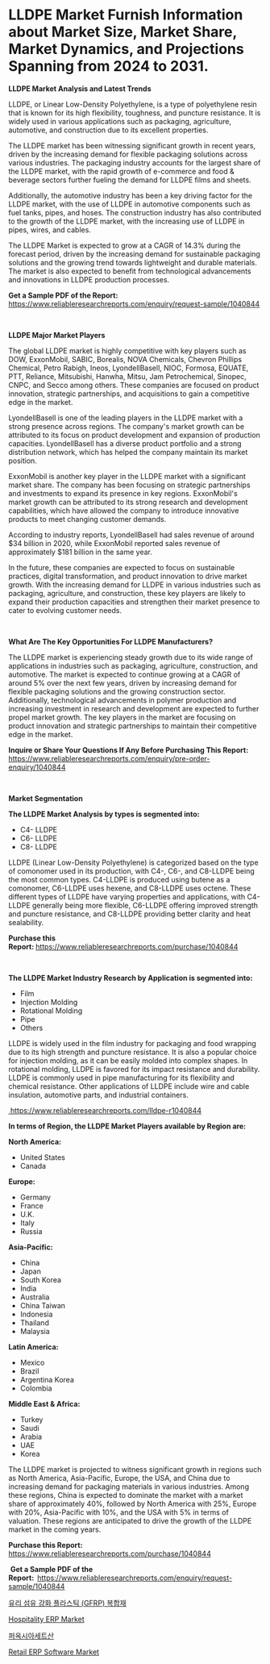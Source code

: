 <p><h1>LLDPE Market Furnish Information about Market Size, Market Share, Market Dynamics, and Projections Spanning from 2024 to 2031.</h1></p><p><strong>LLDPE Market Analysis and Latest Trends</strong></p>
<p><p>LLDPE, or Linear Low-Density Polyethylene, is a type of polyethylene resin that is known for its high flexibility, toughness, and puncture resistance. It is widely used in various applications such as packaging, agriculture, automotive, and construction due to its excellent properties.</p><p>The LLDPE market has been witnessing significant growth in recent years, driven by the increasing demand for flexible packaging solutions across various industries. The packaging industry accounts for the largest share of the LLDPE market, with the rapid growth of e-commerce and food & beverage sectors further fueling the demand for LLDPE films and sheets.</p><p>Additionally, the automotive industry has been a key driving factor for the LLDPE market, with the use of LLDPE in automotive components such as fuel tanks, pipes, and hoses. The construction industry has also contributed to the growth of the LLDPE market, with the increasing use of LLDPE in pipes, wires, and cables.</p><p>The LLDPE Market is expected to grow at a CAGR of 14.3% during the forecast period, driven by the increasing demand for sustainable packaging solutions and the growing trend towards lightweight and durable materials. The market is also expected to benefit from technological advancements and innovations in LLDPE production processes.</p></p>
<p><strong>Get a Sample PDF of the Report:&nbsp;</strong> <a href="https://www.reliableresearchreports.com/enquiry/request-sample/1040844">https://www.reliableresearchreports.com/enquiry/request-sample/1040844</a></p>
<p>&nbsp;</p>
<p><strong>LLDPE Major Market Players</strong></p>
<p><p>The global LLDPE market is highly competitive with key players such as DOW, ExxonMobil, SABIC, Borealis, NOVA Chemicals, Chevron Phillips Chemical, Petro Rabigh, Ineos, LyondellBasell, NIOC, Formosa, EQUATE, PTT, Reliance, Mitsubishi, Hanwha, Mitsu, Jam Petrochemical, Sinopec, CNPC, and Secco among others. These companies are focused on product innovation, strategic partnerships, and acquisitions to gain a competitive edge in the market.</p><p>LyondellBasell is one of the leading players in the LLDPE market with a strong presence across regions. The company's market growth can be attributed to its focus on product development and expansion of production capacities. LyondellBasell has a diverse product portfolio and a strong distribution network, which has helped the company maintain its market position.</p><p>ExxonMobil is another key player in the LLDPE market with a significant market share. The company has been focusing on strategic partnerships and investments to expand its presence in key regions. ExxonMobil's market growth can be attributed to its strong research and development capabilities, which have allowed the company to introduce innovative products to meet changing customer demands.</p><p>According to industry reports, LyondellBasell had sales revenue of around $34 billion in 2020, while ExxonMobil reported sales revenue of approximately $181 billion in the same year.</p><p>In the future, these companies are expected to focus on sustainable practices, digital transformation, and product innovation to drive market growth. With the increasing demand for LLDPE in various industries such as packaging, agriculture, and construction, these key players are likely to expand their production capacities and strengthen their market presence to cater to evolving customer needs.</p></p>
<p>&nbsp;</p>
<p><strong>What Are The Key Opportunities For LLDPE Manufacturers?</strong></p>
<p><p>The LLDPE market is experiencing steady growth due to its wide range of applications in industries such as packaging, agriculture, construction, and automotive. The market is expected to continue growing at a CAGR of around 5% over the next few years, driven by increasing demand for flexible packaging solutions and the growing construction sector. Additionally, technological advancements in polymer production and increasing investment in research and development are expected to further propel market growth. The key players in the market are focusing on product innovation and strategic partnerships to maintain their competitive edge in the market.</p></p>
<p><strong>Inquire or Share Your Questions If Any Before Purchasing This Report:</strong> <a href="https://www.reliableresearchreports.com/enquiry/pre-order-enquiry/1040844">https://www.reliableresearchreports.com/enquiry/pre-order-enquiry/1040844</a></p>
<p>&nbsp;</p>
<p><strong>Market Segmentation</strong></p>
<p><strong>The LLDPE Market Analysis by types is segmented into:</strong></p>
<p><ul><li>C4- LLDPE</li><li>C6- LLDPE</li><li>C8- LLDPE</li></ul></p>
<p><p>LLDPE (Linear Low-Density Polyethylene) is categorized based on the type of comonomer used in its production, with C4-, C6-, and C8-LLDPE being the most common types. C4-LLDPE is produced using butene as a comonomer, C6-LLDPE uses hexene, and C8-LLDPE uses octene. These different types of LLDPE have varying properties and applications, with C4-LLDPE generally being more flexible, C6-LLDPE offering improved strength and puncture resistance, and C8-LLDPE providing better clarity and heat sealability.</p></p>
<p><strong>Purchase this Report:&nbsp;</strong><a href="https://www.reliableresearchreports.com/purchase/1040844">https://www.reliableresearchreports.com/purchase/1040844</a></p>
<p>&nbsp;</p>
<p><strong>The LLDPE Market Industry Research by Application is segmented into:</strong></p>
<p><ul><li>Film</li><li>Injection Molding</li><li>Rotational Molding</li><li>Pipe</li><li>Others</li></ul></p>
<p><p>LLDPE is widely used in the film industry for packaging and food wrapping due to its high strength and puncture resistance. It is also a popular choice for injection molding, as it can be easily molded into complex shapes. In rotational molding, LLDPE is favored for its impact resistance and durability. LLDPE is commonly used in pipe manufacturing for its flexibility and chemical resistance. Other applications of LLDPE include wire and cable insulation, automotive parts, and industrial containers.</p></p>
<p><a href="https://www.reliableresearchreports.com/lldpe-r1040844">&nbsp;https://www.reliableresearchreports.com/lldpe-r1040844</a></p>
<p><strong>In terms of Region, the LLDPE Market Players available by Region are:</strong></p>
<p>
    <p> <strong> North America: </strong>
        <ul>
            <li>United States</li>
            <li>Canada</li>
        </ul>
        </p> 
    <p> <strong> Europe: </strong>
        <ul>
            <li>Germany</li>
            <li>France</li>
            <li>U.K.</li>
            <li>Italy</li>
            <li>Russia</li>
        </ul>
        </p> 
    <p> <strong> Asia-Pacific: </strong>
        <ul>
            <li>China</li>
            <li>Japan</li>
            <li>South Korea</li>
            <li>India</li>
            <li>Australia</li>
            <li>China Taiwan</li>
            <li>Indonesia</li>
            <li>Thailand</li>
            <li>Malaysia</li>
        </ul>
        </p> 
    <p> <strong> Latin America: </strong>
        <ul>
            <li>Mexico</li>
            <li>Brazil</li>
            <li>Argentina Korea</li>
            <li>Colombia</li>
        </ul>
        </p> 
    <p> <strong> Middle East & Africa: </strong>
        <ul>
            <li>Turkey</li>
            <li>Saudi</li>
            <li>Arabia</li>
            <li>UAE</li>
            <li>Korea</li>
        </ul>
    </p>
    </p>
<p><p>The LLDPE market is projected to witness significant growth in regions such as North America, Asia-Pacific, Europe, the USA, and China due to increasing demand for packaging materials in various industries. Among these regions, China is expected to dominate the market with a market share of approximately 40%, followed by North America with 25%, Europe with 20%, Asia-Pacific with 10%, and the USA with 5% in terms of valuation. These regions are anticipated to drive the growth of the LLDPE market in the coming years.</p></p>
<p><strong>Purchase this Report: </strong><a href="https://www.reliableresearchreports.com/purchase/1040844">https://www.reliableresearchreports.com/purchase/1040844</a></p>
<p>&nbsp;<strong>Get a Sample PDF of the Report:&nbsp;&nbsp;</strong><a href="https://www.reliableresearchreports.com/enquiry/request-sample/1040844">https://www.reliableresearchreports.com/enquiry/request-sample/1040844</a></p>
<p><strong></strong></p>
<p><p><a href="https://github.com/lkwggful07722/Market-Research-Report-List-2/blob/main/8399433129755.md">유리 섬유 강화 플라스틱 (GFRP) 복합재</a></p><p><a href="https://github.com/shahriarnajimjoy333/Market-Research-Report-List-1/blob/main/hospitality-erp-market.md">Hospitality ERP Market</a></p><p><a href="https://github.com/nigaleamar09/Market-Research-Report-List-1/blob/main/7279039129754.md">퍼옥시아세트산</a></p><p><a href="https://github.com/cameroneffertz/Market-Research-Report-List-2/blob/main/retail-erp-software-market.md">Retail ERP Software Market</a></p></p>